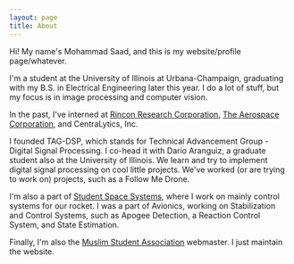 ```yaml
---
layout: page
title: About
---
```


Hi! My name's Mohammad Saad, and this is my website/profile page/whatever.

I'm a student at the University of Illinois at Urbana-Champaign, graduating with my B.S. in Electrical Engineering later this year. I do a lot of stuff, but my focus is in image processing and computer vision. 

In the past, I've interned at [Rincon Research Corporation](http://www.rincon.com/), [The Aerospace Corporation](http://www.aerospace.org/), and CentraLytics, Inc.

I founded TAG-DSP, which stands for Technical Advancement Group - Digital Signal Processing. I co-head it with Dario Aranguiz, a graduate student also at the University of Illinois. We learn and try to implement digital signal processing on cool little projects. We've worked (or are trying to work on) projects, such as a Follow Me Drone. 

I'm also a part of [Student Space Systems](http://www.studentspacesystems.org/), where I work on mainly control systems for our rocket. I was a part of Avionics, working on Stabilization and Control Systems, such as Apogee Detection, a Reaction Control System, and State Estimation.

Finally, I'm also the [Muslim Student Association](http://www.msauiuc.org) webmaster. I just maintain the website.


